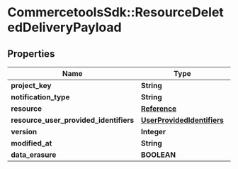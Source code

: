 # CommercetoolsSdk::ResourceDeletedDeliveryPayload

## Properties
Name | Type | Description | Notes
------------ | ------------- | ------------- | -------------
**project_key** | **String** |  | [optional] 
**notification_type** | **String** |  | [optional] 
**resource** | [**Reference**](Reference.md) |  | [optional] 
**resource_user_provided_identifiers** | [**UserProvidedIdentifiers**](UserProvidedIdentifiers.md) |  | [optional] 
**version** | **Integer** |  | [optional] 
**modified_at** | **String** |  | [optional] 
**data_erasure** | **BOOLEAN** |  | [optional] 

